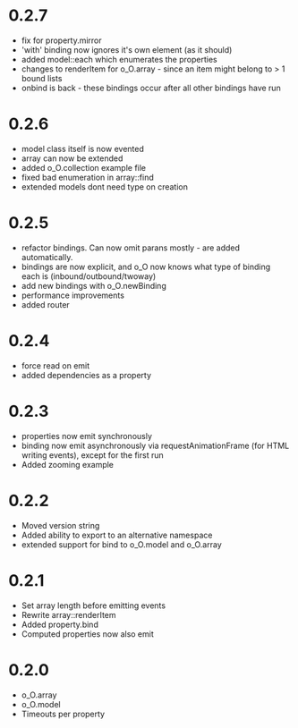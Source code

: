 0.2.7
=====

* fix for property.mirror
* 'with' binding now ignores it's own element (as it should)
* added model::each which enumerates the properties
* changes to renderItem for o_O.array - since an item might belong to > 1 bound lists
* onbind is back - these bindings occur after all other bindings have run

0.2.6
=====

* model class itself is now evented
* array can now be extended
* added o_O.collection example file
* fixed bad enumeration in array::find
* extended models dont need type on creation

0.2.5
=====

* refactor bindings. Can now omit parans mostly - are added automatically. 
* bindings are now explicit, and o_O now knows what type of binding each is (inbound/outbound/twoway)
* add new bindings with o_O.newBinding
* performance improvements
* added router


0.2.4
=====

* force read on emit
* added dependencies as a property

0.2.3
=====

* properties now emit synchronously
* binding now emit asynchronously via requestAnimationFrame (for HTML writing events), except for the first run
* Added zooming example

0.2.2
=====

* Moved version string
* Added ability to export to an alternative namespace
* extended support for bind to o_O.model and o_O.array

0.2.1
=====

* Set array length before emitting events
* Rewrite array::renderItem
* Added property.bind
* Computed properties now also emit

0.2.0
=====

* o_O.array 
* o_O.model
* Timeouts per property